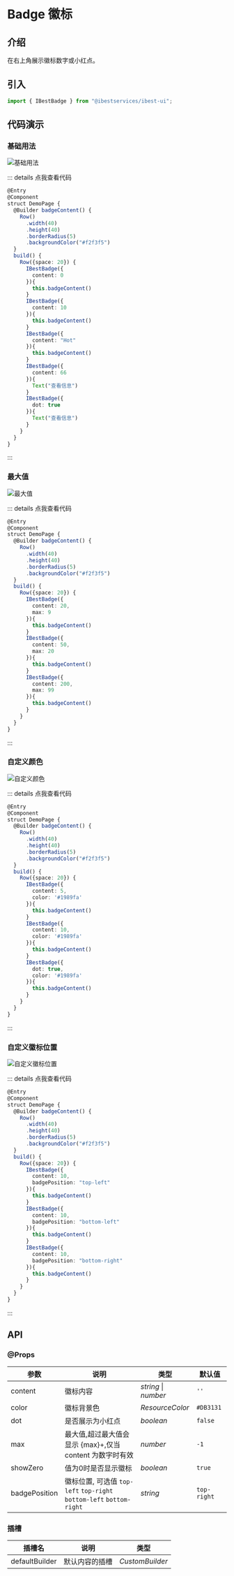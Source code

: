 # Badge 徽标

## 介绍

在右上角展示徽标数字或小红点。
 
## 引入

```ts
import { IBestBadge } from "@ibestservices/ibest-ui";
```

## 代码演示

### 基础用法

![基础用法](./images/base.png)

::: details 点我查看代码
```ts
@Entry
@Component
struct DemoPage {
  @Builder badgeContent() {
    Row()
      .width(40)
      .height(40)
      .borderRadius(5)
      .backgroundColor("#f2f3f5")
  }
  build() {
    Row({space: 20}) {
      IBestBadge({
        content: 0
      }){
        this.badgeContent()
      }
      IBestBadge({
        content: 10
      }){
        this.badgeContent()
      }
      IBestBadge({
        content: "Hot"
      }){
        this.badgeContent()
      }
      IBestBadge({
        content: 66
      }){
        Text("查看信息")
      }
      IBestBadge({
        dot: true
      }){
        Text("查看信息")
      }
    }
  }
}
```
:::

### 最大值

![最大值](./images/max.png)

::: details 点我查看代码
```ts
@Entry
@Component
struct DemoPage {
  @Builder badgeContent() {
    Row()
      .width(40)
      .height(40)
      .borderRadius(5)
      .backgroundColor("#f2f3f5")
  }
  build() {
    Row({space: 20}) {
      IBestBadge({
        content: 20,
        max: 9
      }){
        this.badgeContent()
      }
      IBestBadge({
        content: 50,
        max: 20
      }){
        this.badgeContent()
      }
      IBestBadge({
        content: 200,
        max: 99
      }){
        this.badgeContent()
      }
    }
  }
}
```
:::

### 自定义颜色

![自定义颜色](./images/custom-color.png)

::: details 点我查看代码
```ts
@Entry
@Component
struct DemoPage {
  @Builder badgeContent() {
    Row()
      .width(40)
      .height(40)
      .borderRadius(5)
      .backgroundColor("#f2f3f5")
  }
  build() {
    Row({space: 20}) {
      IBestBadge({
        content: 5,
        color: '#1989fa'
      }){
        this.badgeContent()
      }
      IBestBadge({
        content: 10,
        color: '#1989fa'
      }){
        this.badgeContent()
      }
      IBestBadge({
        dot: true,
        color: '#1989fa'
      }){
        this.badgeContent()
      }
    }
  }
}
```
:::

### 自定义徽标位置

![自定义徽标位置](./images/custom-position.png)

::: details 点我查看代码
```ts
@Entry
@Component
struct DemoPage {
  @Builder badgeContent() {
    Row()
      .width(40)
      .height(40)
      .borderRadius(5)
      .backgroundColor("#f2f3f5")
  }
  build() {
    Row({space: 20}) {
      IBestBadge({
        content: 10,
        badgePosition: "top-left"
      }){
        this.badgeContent()
      }
      IBestBadge({
        content: 10,
        badgePosition: "bottom-left"
      }){
        this.badgeContent()
      }
      IBestBadge({
        content: 10,
        badgePosition: "bottom-right"
      }){
        this.badgeContent()
      }
    }
  }
}
```
:::


## API

### @Props

| 参数         | 说明                                 | 类型      | 默认值     |
| ------------ | ----------------------------------- | --------- | ---------- |
| content      | 徽标内容                              | _string_ \| _number_  | `''` |
| color        | 徽标背景色                            | _ResourceColor_ | `#DB3131` |
| dot          | 是否展示为小红点                       | _boolean_ | `false` |
| max          | 最大值,超过最大值会显示 {max}+,仅当 content 为数字时有效| _number_ |  `-1`  |
| showZero     | 值为0时是否显示徽标                     | _boolean_ |  `true`  |
| badgePosition| 徽标位置, 可选值 `top-left` `top-right` `bottom-left` `bottom-right`| _string_ |  `top-right`  |

### 插槽

| 插槽名             | 说明               | 类型             |
| ------------------| ------------------| ----------------|
| defaultBuilder    | 默认内容的插槽      | _CustomBuilder_ |